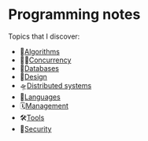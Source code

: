 # Programming notes

Topics that I discover:
* 🧠[Algorithms](./algorithms)
* 🤹‍♀️[Concurrency](./concurrency)
* 💾[Databases](./db)
* 📐[Design](./design)
* 🛸[Distributed systems](./distributed-systems)
* 🤖[Languages](./languages)
* 🗓[Management](./management)
* 🛠[Tools](./tools)
* 🔐[Security](./security)
